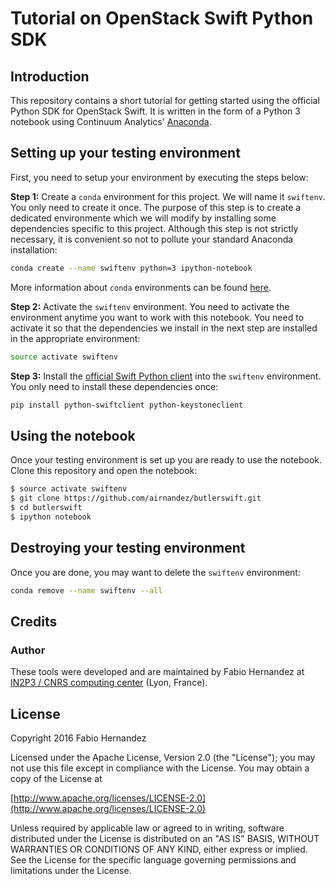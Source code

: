 # Tutorial on OpenStack Swift Python SDK

## Introduction

This repository contains a short tutorial for getting started using the official Python SDK for OpenStack Swift. It is written in the form of a Python 3 notebook using Continuum Analytics' [Anaconda](https://www.continuum.io/downloads).

## Setting up your testing environment
First, you need to setup your environment by executing the steps below:

**Step 1:** Create a `conda` environment for this project. We will name it `swiftenv`. You only need to create it once. The purpose of this step is to create a dedicated environmente which we will modify by installing some dependencies specific to this project. Although this step is not strictly necessary, it is convenient so not to pollute your standard Anaconda installation:

```bash
conda create --name swiftenv python=3 ipython-notebook
```

More information about `conda` environments can be found [here](http://conda.pydata.org/docs/using/envs.html).

**Step 2:** Activate the `swiftenv` environment. You need to activate the environment anytime you want to work with this notebook. You need to activate it so that the dependencies we install in the next step are installed in the appropriate environment:

```bash
source activate swiftenv
```

**Step 3:** Install the [official Swift Python client](https://pypi.python.org/pypi/python-swiftclient) into the `swiftenv` environment. You only need to install these dependencies once:

```bash
pip install python-swiftclient python-keystoneclient
```

## Using the notebook

Once your testing environment is set up you are ready to use the notebook. Clone this repository and open the notebook:

```bash
$ source activate swiftenv
$ git clone https://github.com/airnandez/butlerswift.git
$ cd butlerswift
$ ipython notebook
```

## Destroying your testing environment
Once you are done, you may want to delete the `swiftenv` environment:

```bash
conda remove --name swiftenv --all
```

## Credits

### Author
These tools were developed and are maintained by Fabio Hernandez at [IN2P3 / CNRS computing center](http://cc.in2p3.fr) (Lyon, France).

## License
Copyright 2016 Fabio Hernandez

Licensed under the Apache License, Version 2.0 (the "License");
you may not use this file except in compliance with the License.
You may obtain a copy of the License at

[http://www.apache.org/licenses/LICENSE-2.0](http://www.apache.org/licenses/LICENSE-2.0)

Unless required by applicable law or agreed to in writing, software
distributed under the License is distributed on an "AS IS" BASIS,
WITHOUT WARRANTIES OR CONDITIONS OF ANY KIND, either express or implied.
See the License for the specific language governing permissions and
limitations under the License.


